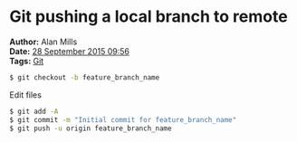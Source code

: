 Git pushing a local branch to remote
====================================
**Author:** Alan Mills  
**Date:** [28 September 2015 09:56](/blog/history/2015-09.md)  
**Tags:** [Git](/blog/categories/git.md)


``` bash
$ git checkout -b feature_branch_name
```

Edit files

``` bash
$ git add -A
$ git commit -m "Initial commit for feature_branch_name"
$ git push -u origin feature_branch_name
```
